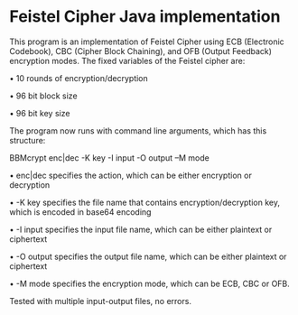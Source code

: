 # Feistel Cipher Java implementation

This program is an implementation of Feistel Cipher using ECB (Electronic Codebook), CBC (Cipher Block Chaining), and OFB (Output Feedback) encryption modes. The fixed variables of the Feistel cipher are:

• 10 rounds of encryption/decryption

• 96 bit block size

• 96 bit key size






The program now runs with command line arguments, which has this structure:

BBMcrypt enc|dec -K key -I input -O output –M mode

• enc|dec specifies the action, which can be either encryption or decryption

• -K key specifies the file name that contains encryption/decryption key, which is
encoded in base64 encoding

• -I input specifies the input file name, which can be either plaintext or ciphertext

• -O output specifies the output file name, which can be either plaintext or ciphertext

• -M mode specifies the encryption mode, which can be ECB, CBC or OFB. 


Tested with multiple input-output files, no errors.
